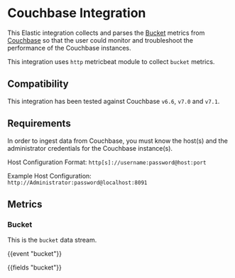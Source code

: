 # Couchbase Integration

This Elastic integration collects and parses the [Bucket](https://docs.couchbase.com/server/current/rest-api/rest-buckets-summary.html) metrics from [Couchbase](https://www.couchbase.com/) so that the user could monitor and troubleshoot the performance of the Couchbase instances.

This integration uses `http` metricbeat module to collect `bucket` metrics.

## Compatibility

This integration has been tested against Couchbase `v6.6`, `v7.0` and `v7.1`.

## Requirements

In order to ingest data from Couchbase, you must know the host(s) and the administrator credentials for the Couchbase instance(s).

Host Configuration Format: `http[s]://username:password@host:port`

Example Host Configuration: `http://Administrator:password@localhost:8091`

## Metrics

### Bucket

This is the `bucket` data stream.

{{event "bucket"}}

{{fields "bucket"}}
